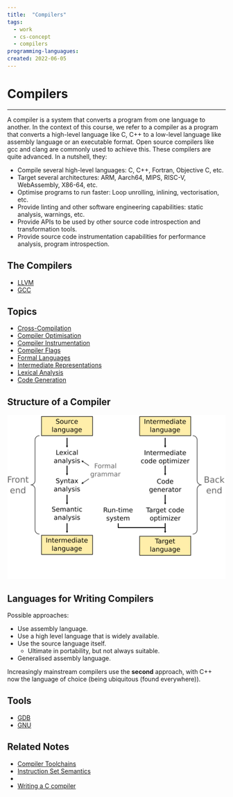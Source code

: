 ```yaml
---
title:  "Compilers"
tags:
  - work
  - cs-concept
  - compilers
programming-languagues:
created: 2022-06-05
---
```

# Compilers
---
A compiler is a system that converts a program from one language to another. In the context of this course, we refer to a compiler as a program that converts a high-level language like C, C++ to a low-level language like assembly language or an executable format. Open source compilers like gcc and clang are commonly used to achieve this. These compilers are quite advanced. In a nutshell, they:

- Compile several high-level languages: C, C++, Fortran, Objective C, etc.
- Target several architectures: ARM, Aarch64, MIPS, RISC-V, WebAssembly, X86-64, etc.
- Optimise programs to run faster: Loop unrolling, inlining, vectorisation, etc.
- Provide linting and other software engineering capabilities: static analysis, warnings, etc.
- Provide APIs to be used by other source code introspection and transformation tools.
- Provide source code instrumentation capabilities for performance analysis, program introspection.

## The Compilers
- [LLVM](notes/general/llvm.md)
- [GCC](notes/general/gcc.md)

## Topics
- [Cross-Compilation](notes/general/cross-compilation.md)
- [Compiler Optimisation](notes/general/compiler-optimisation.md)
- [Compiler Instrumentation](notes/general/compiler-instrumentation.md)
- [Compiler Flags](notes/general/compiler-flags.md)
- [Formal Languages](notes/general/formal-languages.md)
- [Intermediate Representations](notes/general/intermediate-representations.md)
- [Lexical Analysis](notes/general/lexical-analysis.md)
- [Code Generation](notes/general/code-generation.md)

## Structure of a Compiler
![compiler-structure](notes/images/compiler-structure.png)

## Languages for Writing Compilers
Possible approaches:

- Use assembly language.
- Use a high level language that is widely available.
- Use the source language itself.
    - Ultimate in portability, but not always suitable.
- Generalised assembly language.

Increasingly mainstream compilers use the **second** approach, with C++ now the language of choice (being ubiquitous (found everywhere)).

## Tools
- [GDB](notes/general/gdb.md)
- [GNU](notes/general/gnu.md)

## Related Notes
- [Compiler Toolchains](notes/general/compiler-toolchains.md)
- [Instruction Set Semantics](notes/general/instruction-set-semantics.md)
- [](notes/general/llvm.md#Online%20resources%7CLots%20of%20Online%20Resources)
- [Writing a C compiler](https://norasandler.com/2017/11/29/Write-a-Compiler.html)
